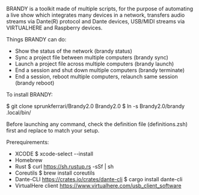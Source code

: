 BRANDY is a toolkit made of multiple scripts, for the purpose of automating a live show which integrates many devices in a network, transfers audio streams via Dante(R) protocol and Dante devices, USB/MIDI streams via VIRTUALHERE and Raspberry devices.

Things BRANDY can do:

- Show the status of the network (brandy status)
- Sync a project file between multiple computers (brandy sync)
- Launch a project file across multiple computers (brandy launch)
- End a session and shut down multiple computers (brandy terminate)
- End a session, reboot multiple computers, relaunch same session (brandy reboot)

To install BRANDY:

$ git clone sprunkferrari/Brandy2.0 Brandy2.0
$ ln -s Brandy2.0/brandy .local/bin/

Before launching any command, check the definition file (definitions.zsh) first and replace to match your setup.

Prerequirements:

- XCODE 
$ xcode-select --install
- Homebrew
- Rust 
$ curl https://sh.rustup.rs -sSf | sh 
- Coreutils 
$ brew install coreutils
- Dante-CLI  https://crates.io/crates/dante-cli
$ cargo install dante-cli
- VirtualHere client https://www.virtualhere.com/usb_client_software
